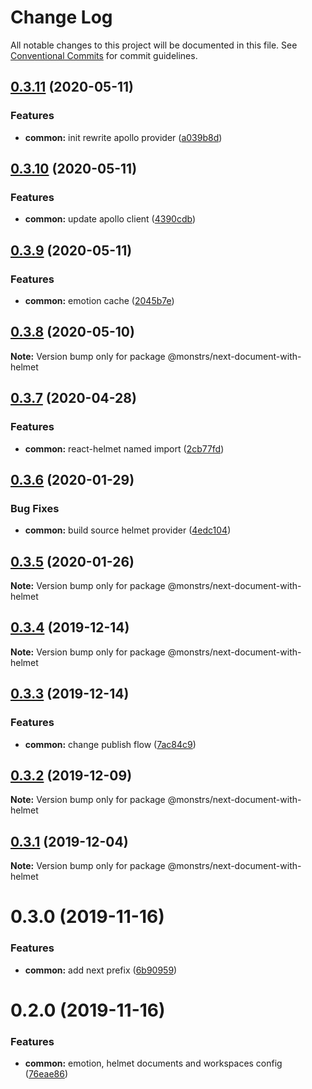 # Change Log

All notable changes to this project will be documented in this file.
See [Conventional Commits](https://conventionalcommits.org) for commit guidelines.

## [0.3.11](https://github.com/monstrs-lab/nextjs-modules/compare/@monstrs/next-document-with-helmet@0.3.10...@monstrs/next-document-with-helmet@0.3.11) (2020-05-11)

### Features

- **common:** init rewrite apollo provider ([a039b8d](https://github.com/monstrs-lab/nextjs-modules/commit/a039b8d481d96a204fe4962f8ea78a510e4355d0))

## [0.3.10](https://github.com/monstrs-lab/nextjs-modules/compare/@monstrs/next-document-with-helmet@0.3.9...@monstrs/next-document-with-helmet@0.3.10) (2020-05-11)

### Features

- **common:** update apollo client ([4390cdb](https://github.com/monstrs-lab/nextjs-modules/commit/4390cdba52a5d34da3e731318848d1f1b9ac1d3f))

## [0.3.9](https://github.com/monstrs-lab/nextjs-modules/compare/@monstrs/next-document-with-helmet@0.3.8...@monstrs/next-document-with-helmet@0.3.9) (2020-05-11)

### Features

- **common:** emotion cache ([2045b7e](https://github.com/monstrs-lab/nextjs-modules/commit/2045b7e394dbcdc00d515186dc101f100cbb46f1))

## [0.3.8](https://github.com/monstrs-lab/nextjs-modules/compare/@monstrs/next-document-with-helmet@0.3.7...@monstrs/next-document-with-helmet@0.3.8) (2020-05-10)

**Note:** Version bump only for package @monstrs/next-document-with-helmet

## [0.3.7](https://github.com/monstrs-lab/nextjs-modules/compare/@monstrs/next-document-with-helmet@0.3.6...@monstrs/next-document-with-helmet@0.3.7) (2020-04-28)

### Features

- **common:** react-helmet named import ([2cb77fd](https://github.com/monstrs-lab/nextjs-modules/commit/2cb77fd0301038818f89386a1d034528b1288483))

## [0.3.6](https://github.com/monstrs-lab/nextjs-modules/compare/@monstrs/next-document-with-helmet@0.3.5...@monstrs/next-document-with-helmet@0.3.6) (2020-01-29)

### Bug Fixes

- **common:** build source helmet provider ([4edc104](https://github.com/monstrs-lab/nextjs-modules/commit/4edc1040ca8f2016f0816b9690c5489faeee1faf))

## [0.3.5](https://github.com/monstrs-lab/nextjs-modules/compare/@monstrs/next-document-with-helmet@0.3.4...@monstrs/next-document-with-helmet@0.3.5) (2020-01-26)

**Note:** Version bump only for package @monstrs/next-document-with-helmet

## [0.3.4](https://github.com/monstrs-lab/nextjs-modules/compare/@monstrs/next-document-with-helmet@0.3.3...@monstrs/next-document-with-helmet@0.3.4) (2019-12-14)

**Note:** Version bump only for package @monstrs/next-document-with-helmet

## [0.3.3](https://github.com/monstrs-lab/nextjs-modules/compare/@monstrs/next-document-with-helmet@0.3.2...@monstrs/next-document-with-helmet@0.3.3) (2019-12-14)

### Features

- **common:** change publish flow ([7ac84c9](https://github.com/monstrs-lab/nextjs-modules/commit/7ac84c94b89cd2ab5cf62c398c45d447567dd682))

## [0.3.2](https://github.com/monstrs-lab/nextjs-modules/compare/@monstrs/next-document-with-helmet@0.3.1...@monstrs/next-document-with-helmet@0.3.2) (2019-12-09)

**Note:** Version bump only for package @monstrs/next-document-with-helmet

## [0.3.1](https://github.com/monstrs-lab/nextjs-modules/compare/@monstrs/next-document-with-helmet@0.3.0...@monstrs/next-document-with-helmet@0.3.1) (2019-12-04)

**Note:** Version bump only for package @monstrs/next-document-with-helmet

# 0.3.0 (2019-11-16)

### Features

- **common:** add next prefix ([6b90959](https://github.com/monstrs-lab/nextjs-modules/commit/6b90959f86b8f0fb7bf1e64bd1ccf00b6d664188))

# 0.2.0 (2019-11-16)

### Features

- **common:** emotion, helmet documents and workspaces config ([76eae86](https://github.com/monstrs-lab/nextjs-modules/commit/76eae868cc48474fc33c9dffab0054769f24e1e0))
